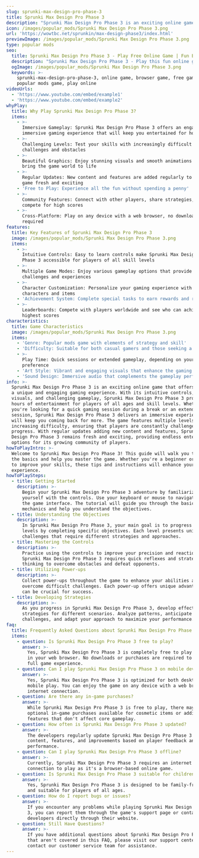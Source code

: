 ```yaml
---
slug: sprunki-max-design-pro-phase-3
title: Sprunki Max Design Pro Phase 3
description: "Sprunki Max Design Pro Phase 3 is an exciting online game. Play for free directly in your browser!"
icon: /images/popular_mods/Sprunki Max Design Pro Phase 3.png
url: 'https://wowtbc.net/sprunkin/max-design-phase3/index.html'
previewImage: /images/popular_mods/Sprunki Max Design Pro Phase 3.png
type: popular mods
seo:
  title: Sprunki Max Design Pro Phase 3 - Play Free Online Game | Fun Browser Games
  description: "Sprunki Max Design Pro Phase 3 - Play this fun online game for free in your browser. No download required!"
  ogImage: /images/popular_mods/Sprunki Max Design Pro Phase 3.png
  keywords: >-
    sprunki-max-design-pro-phase-3, online game, browser game, free game,
    popular mods game, play online
videoUrls:
  - 'https://www.youtube.com/embed/example1'
  - 'https://www.youtube.com/embed/example2'
whyPlay:
  title: Why Play Sprunki Max Design Pro Phase 3?
  items:
    - >-
      Immersive Gameplay: Sprunki Max Design Pro Phase 3 offers an engaging and
      immersive gaming experience that will keep you entertained for hours
    - >-
      Challenging Levels: Test your skills with increasingly difficult
      challenges and obstacles
    - >-
      Beautiful Graphics: Enjoy stunning visuals and smooth animations that
      bring the game world to life
    - >-
      Regular Updates: New content and features are added regularly to keep the
      game fresh and exciting
    - 'Free to Play: Experience all the fun without spending a penny'
    - >-
      Community Features: Connect with other players, share strategies, and
      compete for high scores
    - >-
      Cross-Platform: Play on any device with a web browser, no downloads
      required
features:
  title: Key Features of Sprunki Max Design Pro Phase 3
  image: /images/popular_mods/Sprunki Max Design Pro Phase 3.png
  items:
    - >-
      Intuitive Controls: Easy to learn controls make Sprunki Max Design Pro
      Phase 3 accessible for players of all skill levels
    - >-
      Multiple Game Modes: Enjoy various gameplay options that provide different
      challenges and experiences
    - >-
      Character Customization: Personalize your gaming experience with unique
      characters and items
    - 'Achievement System: Complete special tasks to earn rewards and recognition'
    - >-
      Leaderboards: Compete with players worldwide and see who can achieve the
      highest scores
characteristics:
  title: Game Characteristics
  image: /images/popular_mods/Sprunki Max Design Pro Phase 3.png
  items:
    - 'Genre: Popular mods game with elements of strategy and skill'
    - 'Difficulty: Suitable for both casual gamers and those seeking a challenge'
    - >-
      Play Time: Quick sessions or extended gameplay, depending on your
      preference
    - 'Art Style: Vibrant and engaging visuals that enhance the gaming experience'
    - 'Sound Design: Immersive audio that complements the gameplay perfectly'
info: >-
  Sprunki Max Design Pro Phase 3 is an exciting online game that offers players
  a unique and engaging gaming experience. With its intuitive controls, stunning
  visuals, and challenging gameplay, Sprunki Max Design Pro Phase 3 provides
  hours of entertainment for players of all ages and skill levels. Whether
  you're looking for a quick gaming session during a break or an extended play
  session, Sprunki Max Design Pro Phase 3 delivers an immersive experience that
  will keep you coming back for more. The game features multiple levels of
  increasing difficulty, ensuring that players are constantly challenged as they
  progress. With regular updates adding new content and features, Sprunki Max
  Design Pro Phase 3 remains fresh and exciting, providing endless entertainment
  options for its growing community of players.
howToPlayIntro: >-
  Welcome to Sprunki Max Design Pro Phase 3! This guide will walk you through
  the basics and help you master the game. Whether you're a beginner or looking
  to improve your skills, these tips and instructions will enhance your gaming
  experience.
howToPlaySteps:
  - title: Getting Started
    description: >-
      Begin your Sprunki Max Design Pro Phase 3 adventure by familiarizing
      yourself with the controls. Use your keyboard or mouse to navigate through
      the game interface. The tutorial will guide you through the basic
      mechanics and help you understand the objectives.
  - title: Understanding the Objectives
    description: >-
      In Sprunki Max Design Pro Phase 3, your main goal is to progress through
      levels by completing specific objectives. Each level presents unique
      challenges that require different strategies and approaches.
  - title: Mastering the Controls
    description: >-
      Practice using the controls to improve your precision and reaction time.
      Sprunki Max Design Pro Phase 3 requires quick reflexes and strategic
      thinking to overcome obstacles and defeat opponents.
  - title: Utilizing Power-ups
    description: >-
      Collect power-ups throughout the game to enhance your abilities and
      overcome difficult challenges. Each power-up offers unique advantages that
      can be crucial for success.
  - title: Developing Strategies
    description: >-
      As you progress in Sprunki Max Design Pro Phase 3, develop effective
      strategies for different scenarios. Analyze patterns, anticipate
      challenges, and adapt your approach to maximize your performance.
faq:
  title: Frequently Asked Questions about Sprunki Max Design Pro Phase 3
  items:
    - question: Is Sprunki Max Design Pro Phase 3 free to play?
      answer: >-
        Yes, Sprunki Max Design Pro Phase 3 is completely free to play directly
        in your web browser. No downloads or purchases are required to enjoy the
        full game experience.
    - question: Can I play Sprunki Max Design Pro Phase 3 on mobile devices?
      answer: >-
        Yes, Sprunki Max Design Pro Phase 3 is optimized for both desktop and
        mobile play. You can enjoy the game on any device with a web browser and
        internet connection.
    - question: Are there any in-game purchases?
      answer: >-
        While Sprunki Max Design Pro Phase 3 is free to play, there may be
        optional in-game purchases available for cosmetic items or additional
        features that don't affect core gameplay.
    - question: How often is Sprunki Max Design Pro Phase 3 updated?
      answer: >-
        The developers regularly update Sprunki Max Design Pro Phase 3 with new
        content, features, and improvements based on player feedback and game
        performance.
    - question: Can I play Sprunki Max Design Pro Phase 3 offline?
      answer: >-
        Currently, Sprunki Max Design Pro Phase 3 requires an internet
        connection to play as it's a browser-based online game.
    - question: Is Sprunki Max Design Pro Phase 3 suitable for children?
      answer: >-
        Yes, Sprunki Max Design Pro Phase 3 is designed to be family-friendly
        and suitable for players of all ages.
    - question: How do I report bugs or issues?
      answer: >-
        If you encounter any problems while playing Sprunki Max Design Pro Phase
        3, you can report them through the game's support page or contact the
        developers directly through their website.
    - question: Still Have Questions?
      answer: >-
        If you have additional questions about Sprunki Max Design Pro Phase 3
        that aren't covered in this FAQ, please visit our support center or
        contact our customer service team for assistance.
---
```


